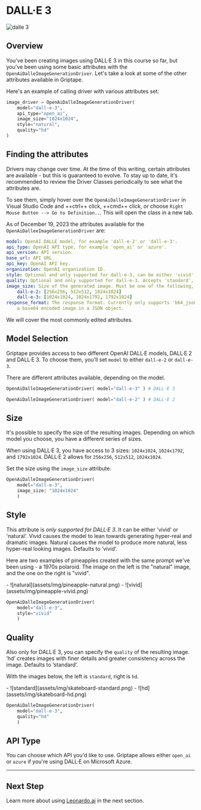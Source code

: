 # DALL·E 3

![dalle 3](assets/img/dalle-header.png)

## Overview
You've been creating images using DALL·E 3 in this course so far, but you've been using some basic attributes with the `OpenAiDalleImageGenerationDriver`. Let's take a look at some of the other attributes available in Griptape.

Here's an example of calling driver with various attributes set:

```python
image_driver = OpenAiDalleImageGenerationDriver(
    model="dall-e-3", 
    api_type="open_ai", 
    image_size="1024x1024", 
    style="natural", 
    quality="hd"
)

```
## Finding the attributes

Drivers may change over time. At the time of this writing, certain attributes are available - but this is guaranteed to evolve. To stay up to date, it's recommended to review the Driver Classes periodically to see what the attributes are.

To see them, simply hover over the `OpenAiDalleImageGenerationDriver` in Visual Studio Code and ++ctrl++ click, ++cmd++ click, or choose `Right Mouse Button --> Go to Definition..`. This will open the class in a new tab.

As of December 19, 2023 the attributes available for the `OpenAiDalleeImageGenerationDriver` are:

```yaml
model: OpenAI DALLE model, for example 'dall-e-2' or 'dall-e-3'.
api_type: OpenAI API type, for example 'open_ai' or 'azure'.
api_version: API version.
base_url: API URL.
api_key: OpenAI API key.
organization: OpenAI organization ID.
style: Optional and only supported for dall-e-3, can be either 'vivid' or 'natural'.
quality: Optional and only supported for dall-e-3. Accepts 'standard', 'hd'.
image_size: Size of the generated image. Must be one of the following, depending on the requested model:
    dall-e-2: [256x256, 512x512, 1024x1024]
    dall-e-3: [1024x1024, 1024x1792, 1792x1024]
response_format: The response format. Currently only supports 'b64_json' which will return
    a base64 encoded image in a JSON object.

```

We will cover the most commonly edited attributes.

## Model Selection

Griptape provides access to two different OpenAI DALL·E models, DALL·E 2 and DALL·E 3. To choose them, you'll set `model` to either `dall-e-2` or `dall-e-3`.

There are different attributes available, depending on the model.

```python
OpenAiDalleImageGenerationDriver( model="dall-e-3" ) # DALL·E 3
```
```python
OpenAiDalleImageGenerationDriver( model="dall-e-2" ) # DALL·E 2
```

## Size

It's possible to specify the size of the resulting images. Depending on which model you choose, you have a different series of sizes.

When using DALL·E 3, you have access to 3 sizes: `1024x1024`, `1024x1792`, and `1792x1024`. DALL·E 2 allows for `256x256`, `512x512`, `1024x1024`.

Set the size using the `image_size` attribute:

```python
OpenAiDalleImageGenerationDriver( 
    model="dall-e-3",
    image_size: "1024x1024" 
    ) 
```

## Style

This attribute is _only supported for DALL·E 3_. It can be either 'vivid' or 'natural'. Vivid causes the model to lean towards generating hyper-real and dramatic images. Natural causes the model to produce more natural, less hyper-real looking images. Defaults to ‘vivid’. 

Here are two examples of pineapples created with the same prompt we've been using - a 1970s polaroid. The image on the left is the "natural" image, and the one on the right is "vivid".

<div class="grid-gallery" markdown>
- ![natural](assets/img/pineapple-natural.png)
- ![vivid](assets/img/pineapple-vivid.png)

</div>

```python
OpenAiDalleImageGenerationDriver( 
    model="dall-e-3",
    style="vivid"
    ) 
```

## Quality

Also only for DALL·E 3, you can specify the `quality` of the resulting image. ‘hd’ creates images with finer details and greater consistency across the image. Defaults to ‘standard’.

With the images below, the left is `standard`, right is `hd`.

<div class="grid-gallery" markdown>
- ![standard](assets/img/skateboard-standard.png)
- ![hd](assets/img/skateboard-hd.png)

</div>

```python
OpenAiDalleImageGenerationDriver( 
    model="dall-e-3",
    quality="hd"
    ) 
```


## API Type

You can choose which API you'd like to use. Griptape allows either `open_ai` or `azure` if you're using DALL·E on Microsoft Azure.

---

## Next Step
Learn more about using [Leonardo.ai](09_leonardo-ai.md) in the next section.